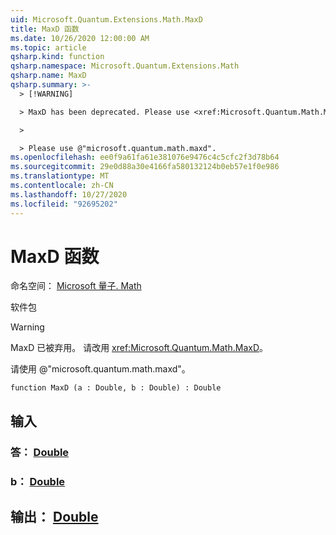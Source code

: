 ```yaml
---
uid: Microsoft.Quantum.Extensions.Math.MaxD
title: MaxD 函数
ms.date: 10/26/2020 12:00:00 AM
ms.topic: article
qsharp.kind: function
qsharp.namespace: Microsoft.Quantum.Extensions.Math
qsharp.name: MaxD
qsharp.summary: >-
  > [!WARNING]

  > MaxD has been deprecated. Please use <xref:Microsoft.Quantum.Math.MaxD> instead.

  >

  > Please use @"microsoft.quantum.math.maxd".
ms.openlocfilehash: ee0f9a61fa61e381076e9476c4c5cfc2f3d78b64
ms.sourcegitcommit: 29e0d88a30e4166fa580132124b0eb57e1f0e986
ms.translationtype: MT
ms.contentlocale: zh-CN
ms.lasthandoff: 10/27/2020
ms.locfileid: "92695202"
---
```

# <a name="maxd-function"></a>MaxD 函数

命名空间： [Microsoft 量子. Math](xref:Microsoft.Quantum.Extensions.Math)

软件包 [](https://nuget.org/packages/)


> [!WARNING]
> MaxD 已被弃用。 请改用 <xref:Microsoft.Quantum.Math.MaxD>。
>
> 请使用 @"microsoft.quantum.math.maxd"。



```qsharp
function MaxD (a : Double, b : Double) : Double
```


## <a name="input"></a>输入

### <a name="a--double"></a>答： [Double](xref:microsoft.quantum.lang-ref.double)




### <a name="b--double"></a>b： [Double](xref:microsoft.quantum.lang-ref.double)





## <a name="output--double"></a>输出： [Double](xref:microsoft.quantum.lang-ref.double)

